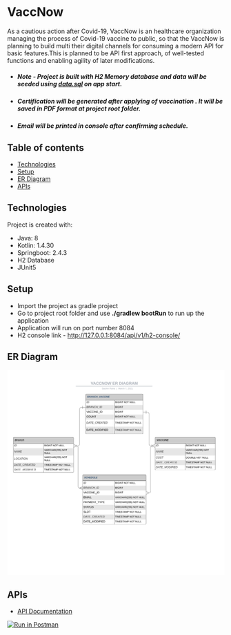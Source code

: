 # VaccNow

As a cautious action after Covid-19, VaccNow is an healthcare organization managing the process of Covid-19 vaccine to public, so that the VaccNow is planning to build multi their digital channels for consuming a modern API for basic features.This is planned to be API first approach, of well-tested functions and enabling agility of later modifications.

* ##### Note - Project is built with H2 Memory database and data will be seeded using [data.sql](https://github.com/sachinrana135/VaccNow/blob/main/src/main/resources/data.sql)  on app start.
* ##### Certification will be generated after applying of vaccination . It will be saved in PDF format at project root folder.
* ##### Email will be printed in console after confirming schedule.

## Table of contents
* [Technologies](#technologies)
* [Setup](#setup)
* [ER Diagram](#erd)
* [APIs](#apis)

## Technologies

Project is created with:
* Java: 8
* Kotlin: 1.4.30
* Springboot: 2.4.3
* H2 Database
* JUnit5

## Setup
* Import the project as gradle project
* Go to project root folder and use **./gradlew bootRun** to run up the application
* Application will run on port number 8084 
* H2 console link - http://127.0.0.1:8084/api/v1/h2-console/

## ER Diagram

![alt text](https://github.com/sachinrana135/VaccNow/blob/main/src/main/resources/erd.png)

## APIs

* [API Documentation](https://documenter.getpostman.com/view/2141799/Tz5jcz6t)

[![Run in Postman](https://run.pstmn.io/button.svg)](https://www.getpostman.com/run-collection/36f1ceca4865d3e0cb7a)
